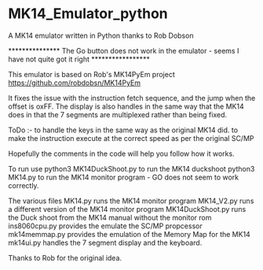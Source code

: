 # MK14_Emulator_python
A MK14 emulator written in Python thanks to Rob Dobson

***************  The Go button does not work in the emulator - seems I have not quite got it right *****************

This emulator is based on Rob's MK14PyEm project
https://github.com/robdobsn/MK14PyEm

It fixes the issue with the instruction fetch sequence, and the jump when the offset is oxFF.
The display is also handles in the same way that the MK14 does in that the 7 segments are multiplexed rather than being fixed.

ToDo :- to handle the keys in the same way as the original MK14 did.
        to make the instruction execute at the correct speed as per the original SC/MP

Hopefully the comments in the code will help you follow how it works.

To run use 
 python3 MK14DuckShoot.py
        to run the MK14 duckshoot
 python3 MK14.py
        to run the MK14 monitor program - GO does not seem to work correctly.

 The various files
 	MK14.py          runs the MK14 monitor program
	MK14_V2.py 	 runs a different version of the MK14 monitor program
	MK14DuckShoot.py runs the Duck shoot from the MK14 manual without the monitor rom
	ins8060cpu.py 	 provides the emulate the SC/MP propcessor
	mk14memmap.py 	 provides the emulation of the Memory Map for the MK14
	mk14ui.py 	 handles the 7 segment display and the keyboard.



Thanks to Rob for the original idea.
